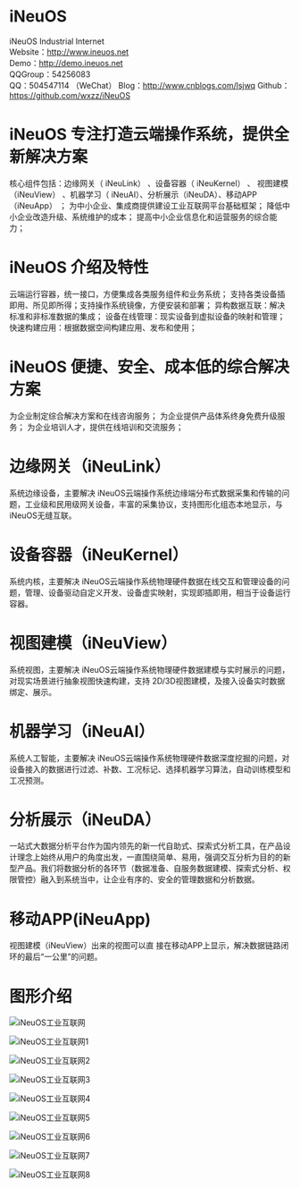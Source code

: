 # iNeuOS
  iNeuOS Industrial Internet <br>
  Website：http://www.ineuos.net <br>
  Demo：http://demo.ineuos.net <br>
  QQGroup：54256083 <br>
  QQ：504547114 （WeChat）
  Blog：http://www.cnblogs.com/lsjwq
  Github：https://github.com/wxzz/iNeuOS

# iNeuOS 专注打造云端操作系统，提供全新解决方案
  核心组件包括：边缘网关（ iNeuLink） 、设备容器（ iNeuKernel） 、 视图建模（iNeuView） 、机器学习（ iNeuAI）、分析展示（iNeuDA）、移动APP（iNeuApp） ；
  为中小企业、集成商提供建设工业互联网平台基础框架；
  降低中小企业改造升级、系统维护的成本；
  提高中小企业信息化和运营服务的综合能力；

# iNeuOS 介绍及特性
  云端运行容器，统一接口，方便集成各类服务组件和业务系统；
  支持各类设备插即用、所见即所得；支持操作系统镜像，方便安装和部署；
  异构数据互联：解决标准和非标准数据的集成；
  设备在线管理：现实设备到虚拟设备的映射和管理；
  快速构建应用：根据数据空间构建应用、发布和使用；

# iNeuOS 便捷、安全、成本低的综合解决方案
  为企业制定综合解决方案和在线咨询服务；
  为企业提供产品体系终身免费升级服务；
  为企业培训人才，提供在线培训和交流服务；
    
# 边缘网关（iNeuLink）
  系统边缘设备，主要解决 iNeuOS云端操作系统边缘端分布式数据采集和传输的问题，工业级和民用级网关设备，丰富的采集协议，支持图形化组态本地显示，与 iNeuOS无缝互联。

# 设备容器（iNeuKernel）
  系统内核，主要解决 iNeuOS云端操作系统物理硬件数据在线交互和管理设备的问题，管理、设备驱动自定义开发、设备虚实映射，实现即插即用，相当于设备运行容器。

# 视图建模（iNeuView）
  系统视图，主要解决 iNeuOS云端操作系统物理硬件数据建模与实时展示的问题，对现实场景进行抽象视图快速构建，支持 2D/3D视图建模，及接入设备实时数据绑定、展示。

# 机器学习（iNeuAI）
  系统人工智能，主要解决 iNeuOS云端操作系统物理硬件数据深度挖掘的问题，对设备接入的数据进行过滤、补数、工况标记、选择机器学习算法，自动训练模型和工况预测。

# 分析展示（iNeuDA）
  一站式大数据分析平台作为国内领先的新一代自助式、探索式分析工具，在产品设 计理念上始终从用户的角度出发，一直围绕简单、易用，强调交互分析为目的的新型产品。我们将数据分析的各环节（数据准备、自服务数据建模、探索式分析、权限管控）融入到系统当中，让企业有序的、安全的管理数据和分析数据。

# 移动APP(iNeuApp)
  视图建模（iNeuView）出来的视图可以直 接在移动APP上显示，解决数据链路闭环的最后“一公里”的问题。

# 图形介绍
![iNeuOS工业互联网](https://github.com/wxzz/iNeuOS/blob/master/image/iNeuOS%20%E5%B7%A5%E4%B8%9A%E4%BA%92%E8%81%94%E7%BD%91%E4%B8%80%E4%BD%93%E5%8C%96%E8%A7%A3%E5%86%B3%E6%96%B9%E6%A1%88%EF%BC%88%E4%B8%89%E7%BB%B4%E6%99%BA%E6%85%A7%E5%B1%8F%EF%BC%89-v1.4/%E5%B9%BB%E7%81%AF%E7%89%872.PNG)

![iNeuOS工业互联网1](https://github.com/wxzz/iNeuOS/blob/master/image/iNeuOS%20%E5%B7%A5%E4%B8%9A%E4%BA%92%E8%81%94%E7%BD%91%E4%B8%80%E4%BD%93%E5%8C%96%E8%A7%A3%E5%86%B3%E6%96%B9%E6%A1%88%EF%BC%88%E4%B8%89%E7%BB%B4%E6%99%BA%E6%85%A7%E5%B1%8F%EF%BC%89-v1.4/%E5%B9%BB%E7%81%AF%E7%89%874.PNG)

![iNeuOS工业互联网2](https://github.com/wxzz/iNeuOS/blob/master/image/iNeuOS%20%E5%B7%A5%E4%B8%9A%E4%BA%92%E8%81%94%E7%BD%91%E4%B8%80%E4%BD%93%E5%8C%96%E8%A7%A3%E5%86%B3%E6%96%B9%E6%A1%88%EF%BC%88%E4%B8%89%E7%BB%B4%E6%99%BA%E6%85%A7%E5%B1%8F%EF%BC%89-v1.4/%E5%B9%BB%E7%81%AF%E7%89%8713.PNG)

![iNeuOS工业互联网3](https://github.com/wxzz/iNeuOS/blob/master/image/iNeuOS%20%E5%B7%A5%E4%B8%9A%E4%BA%92%E8%81%94%E7%BD%91%E4%B8%80%E4%BD%93%E5%8C%96%E8%A7%A3%E5%86%B3%E6%96%B9%E6%A1%88%EF%BC%88%E4%B8%89%E7%BB%B4%E6%99%BA%E6%85%A7%E5%B1%8F%EF%BC%89-v1.4/%E5%B9%BB%E7%81%AF%E7%89%8720.PNG)

![iNeuOS工业互联网4](https://github.com/wxzz/iNeuOS/blob/master/image/iNeuOS%20%E5%B7%A5%E4%B8%9A%E4%BA%92%E8%81%94%E7%BD%91%E4%B8%80%E4%BD%93%E5%8C%96%E8%A7%A3%E5%86%B3%E6%96%B9%E6%A1%88%EF%BC%88%E4%B8%89%E7%BB%B4%E6%99%BA%E6%85%A7%E5%B1%8F%EF%BC%89-v1.4/%E5%B9%BB%E7%81%AF%E7%89%8722.PNG)

![iNeuOS工业互联网5](https://github.com/wxzz/iNeuOS/blob/master/image/iNeuOS%20%E5%B7%A5%E4%B8%9A%E4%BA%92%E8%81%94%E7%BD%91%E4%B8%80%E4%BD%93%E5%8C%96%E8%A7%A3%E5%86%B3%E6%96%B9%E6%A1%88%EF%BC%88%E4%B8%89%E7%BB%B4%E6%99%BA%E6%85%A7%E5%B1%8F%EF%BC%89-v1.4/%E5%B9%BB%E7%81%AF%E7%89%8724.PNG)

![iNeuOS工业互联网6](https://github.com/wxzz/iNeuOS/blob/master/image/iNeuOS%20%E5%B7%A5%E4%B8%9A%E4%BA%92%E8%81%94%E7%BD%91%E4%B8%80%E4%BD%93%E5%8C%96%E8%A7%A3%E5%86%B3%E6%96%B9%E6%A1%88%EF%BC%88%E4%B8%89%E7%BB%B4%E6%99%BA%E6%85%A7%E5%B1%8F%EF%BC%89-v1.4/%E5%B9%BB%E7%81%AF%E7%89%8729.PNG)

![iNeuOS工业互联网7](https://github.com/wxzz/iNeuOS/blob/master/image/iNeuOS%20%E5%B7%A5%E4%B8%9A%E4%BA%92%E8%81%94%E7%BD%91%E4%B8%80%E4%BD%93%E5%8C%96%E8%A7%A3%E5%86%B3%E6%96%B9%E6%A1%88%EF%BC%88%E4%B8%89%E7%BB%B4%E6%99%BA%E6%85%A7%E5%B1%8F%EF%BC%89-v1.4/%E5%B9%BB%E7%81%AF%E7%89%8730.PNG)

![iNeuOS工业互联网8](https://github.com/wxzz/iNeuOS/blob/master/image/iNeuOS%20%E5%B7%A5%E4%B8%9A%E4%BA%92%E8%81%94%E7%BD%91%E4%B8%80%E4%BD%93%E5%8C%96%E8%A7%A3%E5%86%B3%E6%96%B9%E6%A1%88%EF%BC%88%E4%B8%89%E7%BB%B4%E6%99%BA%E6%85%A7%E5%B1%8F%EF%BC%89-v1.4/%E5%B9%BB%E7%81%AF%E7%89%8732.PNG)
